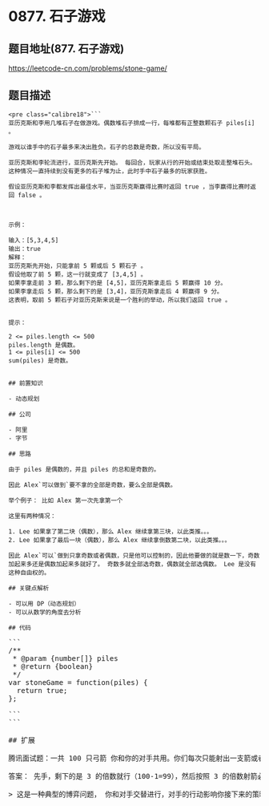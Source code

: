 # 0877. 石子游戏

## 题目地址(877. 石子游戏)

<https://leetcode-cn.com/problems/stone-game/>

## 题目描述

```
<pre class="calibre18">```
亚历克斯和李用几堆石子在做游戏。偶数堆石子排成一行，每堆都有正整数颗石子 piles[i] 。

游戏以谁手中的石子最多来决出胜负。石子的总数是奇数，所以没有平局。

亚历克斯和李轮流进行，亚历克斯先开始。 每回合，玩家从行的开始或结束处取走整堆石头。 这种情况一直持续到没有更多的石子堆为止，此时手中石子最多的玩家获胜。

假设亚历克斯和李都发挥出最佳水平，当亚历克斯赢得比赛时返回 true ，当李赢得比赛时返回 false 。



示例：

输入：[5,3,4,5]
输出：true
解释：
亚历克斯先开始，只能拿前 5 颗或后 5 颗石子 。
假设他取了前 5 颗，这一行就变成了 [3,4,5] 。
如果李拿走前 3 颗，那么剩下的是 [4,5]，亚历克斯拿走后 5 颗赢得 10 分。
如果李拿走后 5 颗，那么剩下的是 [3,4]，亚历克斯拿走后 4 颗赢得 9 分。
这表明，取前 5 颗石子对亚历克斯来说是一个胜利的举动，所以我们返回 true 。


提示：

2 <= piles.length <= 500
piles.length 是偶数。
1 <= piles[i] <= 500
sum(piles) 是奇数。

```
```

## 前置知识

- 动态规划

## 公司

- 阿里
- 字节

## 思路

由于 piles 是偶数的，并且 piles 的总和是奇数的。

因此 Alex`可以做到`要不拿的全部是奇数，要么全部是偶数。

举个例子： 比如 Alex 第一次先拿第一个

这里有两种情况：

1. Lee 如果拿了第二块（偶数），那么 Alex 继续拿第三块，以此类推。。。
2. Lee 如果拿了最后一块（偶数），那么 Alex 继续拿倒数第二块，以此类推。。。

因此 Alex`可以`做到只拿奇数或者偶数，只是他可以控制的，因此他要做的就是数一下，奇数加起来多还是偶数加起来多就好了。 奇数多就全部选奇数，偶数就全部选偶数。 Lee 是没有这种自由权的。

## 关键点解析

- 可以用 DP（动态规划）
- 可以从数学的角度去分析

## 代码

```
<pre class="calibre18">```
<span class="hljs-title">/**
 * @param {number[]} piles
 * @return {boolean}
 */</span>
<span class="hljs-keyword">var</span> stoneGame = <span class="hljs-function"><span class="hljs-keyword">function</span>(<span class="hljs-params">piles</span>) </span>{
  <span class="hljs-keyword">return</span> <span class="hljs-params">true</span>;
};

```
```

## 扩展

腾讯面试题：一共 100 只弓箭 你和你的对手共用。你们每次只能射出一支箭或者两支箭，射击交替进行，设计一个算法，保证自己获胜。

答案： 先手，剩下的是 3 的倍数就行（100-1=99），然后按照 3 的倍数射箭必赢。 比如你先拿了 1，剩下 99 个。 对手拿了 1，你就拿 2。这样持续 33 次就赢了。如果对手拿了 2 个，你就拿 1 个，这样持续 33 次你也是赢的。

> 这是一种典型的博弈问题， 你和对手交替进行，对手的行动影响你接下来的策略。 这算是一种最简单的博弈问题了